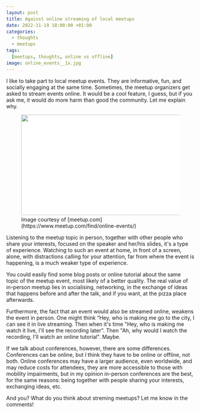 ```yaml
---
layout: post
title: Against online streaming of local meetups
date: 2022-11-19 18:00:00 +01:00
categories:
  - thoughts
  - meetups
tags:
  [meetups, thoughts, online vs offline]
image: online_events__1x.jpg
---
```


I like to take part to local meetup events. They are informative, fun, and socially engaging at the same time. Sometimes, the meetup organizers get asked to stream events online. It would be a cool feature, I guess, but if you ask me, it would do more harm than good the community. Let me explain why.

<figure>
  <div class="post-image-spacer" style="background-color: white; aspect-ratio:600 / 269">
    <img 
      alt="" 
      src="/assets/post-images/online_events__1x.jpg" 
      srcset="/assets/post-images/online_events__1x.webp 1x, /assets/post-images/online_events__2x.webp 2x"
      class="post-image"
      loading="eager"
      width="600"
      height="269">
  </div>
  <figcaption>Image courtesy of [meetup.com](https://www.meetup.com/find/online-events/)</figcaption>
</figure>

Listening to the meetup topic in person, together with other people who share your interests, focused on the speaker and her/his slides, it's a type of experience. Watching to such an event at home, in front of a screen, alone, with distractions calling for your attention, far from where the event is happening, is a much weaker type of experience.

You could easily find some blog posts or online tutorial about the same topic of the meetup event, most likely of a better quality. The real value of in-person meetup lies in socialising, networking, in the exchange of ideas that happens before and after the talk, and if you want, at the pizza place afterwards.

Furthermore, the fact that an event would also be streamed online, weakens the event in person. One might think “Hey, who is making me go to the city, I can see it in live streaming. Then when it's time "Hey, who is making me watch it live, I'll see the recording later". Then "Ah, why would I watch the recording, I'll watch an online tutorial". Maybe.

If we talk about conferences, however, there are some differences. Conferences can be online, but I think they have to be online or offline, not both. Online conferences may have a larger audience, even worldwide, and may reduce costs for attendees, they are more accessible to those with mobility impairments, but in my opinion in-person conferences are the best, for the same reasons: being together with people sharing your interests, exchanging ideas, etc.

And you? What do you think about streming meetups? Let me know in the comments!
